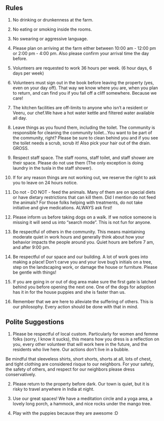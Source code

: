 Rules
----------

1) No drinking or drunkenness at the farm.

2) No eating or smoking inside the rooms.

3) No swearing or aggressive language.

4) Please plan on arriving at the farm either between 10:00 am - 12:00 pm or 2:00 pm - 4:00 pm. Also please confirm your arrival time the day before.

5) Volunteers are requested to work 36 hours per week. (6 hour days, 6 days per week)

6) Volunteers must sign out in the book before leaving the property (yes, even on your day off). That way we know where you are, when you plan to return, and can find you if you fall off a cliff somewhere. Because we care!

7) The kitchen facilities are off-limits to anyone who isn’t a resident or Veeru, our chef.We have a hot water kettle and filtered water available all day.

8) Leave things as you found them, including the toilet. The community is responsible for cleaning the community toilet…You want to be part of the community, right? Please be sure to clean behind you and if you see the toilet needs a scrub, scrub it! Also pick your hair out of the drain. GROSS.

9) Respect staff space. The staff rooms, staff toilet, and staff shower are their space. Please do not use them (The only exception is doing laundry in the tusla in the staff shower).

10) If for any reason things are not working out, we reserve the right to ask you to leave on 24 hours notice.

11) Do not - DO NOT - feed the animals. Many of them are on special diets or have dietary restrictions that can kill them. Did I mention do not feed the animals? For those folks helping with treatments, do not take initiative and give medications. ALWAYS ask first!

12) Please inform us before taking dogs on a walk. If we notice someone is missing it will send us into “search mode”. This is not fun for anyone.

13) Be respectful of others in the community. This means maintaining moderate quiet in work hours and generally think about how your behavior impacts the people around you. Quiet hours are before 7 am, and after 9:00 pm.

14) Be respectful of our space and our building. A lot of work goes into making a place! Don’t carve you and your love bug’s initials on a tree, step on the landscaping work, or damage the house or furniture. Please be gentle with things!

15) If you are going in or out of dog area make sure the first gate is latched behind you before opening the next one. One of the dogs for adoption has it in for the house puppies and she is faster than us.

16) Remember that we are here to alleviate the suffering of others. This is our philosophy. Every action should be done with that in mind.



Polite Suggestions
----------

1) Please be respectful of local custom. Particularly for women and femme folks (sorry, I know it sucks), this means how you dress is a reflection on you, every other volunteer that will work here in the future, and the residents who live here. Our actions don’t live in a bubble.


Be mindful that sleeveless shirts, short shorts, shorts at all, lots of chest, and tight clothing are considered risque to our neighbors. For your safety, the safety of others, and respect for our neighbors please dress conservatively.

2) Please return to the property before dark. Our town is quiet, but it is risky to travel anywhere in India at night.

3) Use our great spaces! We have a meditation circle and a yoga area, a lovely long porch, a hammock, and nice rocks under the mango tree. 

4) Play with the puppies because they are awesome :D
